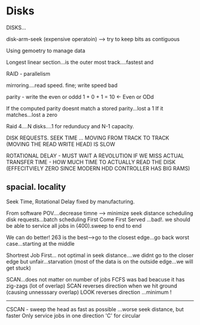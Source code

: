 # Disks

DISKS...

disk-arm-seek (expensive operatoin) --> try to keep bits as contiguous

Using gemoetry to manage data

Longest linear section...is the outer most track....fastest and 

RAID - parallelism

mirroring....read speed. fine; write speed bad

parity - write the even or oddd
1 + 0 + 1 = 10 <- Even or ODd

If the computed parity doesnt match a stored parity...lost a 1
If it matches...lost a zero

Raid 4....N disks....1 for redunducy and N-1 capacity.

DISK REQUESTS.
SEEK TIME ... MOVING FROM TRACK TO TRACK (MOVING THE READ WRITE HEAD) IS SLOW

ROTATIONAL DELAY - MUST WAIT A REVOLUTION IF WE MISS
ACTUAL TRANSFER TIME - HOW MUCH TIME TO ACTUALLY READ THE DISK (EFFECITVIELY ZERO SINCE MODERN  HDD CONTROLLER HAS BIG RAMS)

spacial. locality
---
Seek Time, Rotational Delay fixed by manufacturing.

From software POV....decrease timne --> minimize seek distance
scheduling disk requests...batch scheduling
First Come First Served
...bad!. we should be able to service all jobs in (400).sweep to end to end

We can do better!
263 is the best-->go to the closest edge...go back
worst case...starting at the middle

Shortrest Job First...
not optimal in seek distance....we didnt go to the closer edge
but unfair...starvation (most of the data is on the outside edge...we will get stuck)

SCAN...does not matter on number of jobs
FCFS was bad beacuse it has zig-zags (lot of overlap)
SCAN reverses direction when we hit ground (causing unnesssary overlap)
LOOK reverses direction ...minimum !

---

CSCAN  - sweep the head as fast as possible ...worse seek distance, but faster
Only service jobs in one direction 'C' for circular